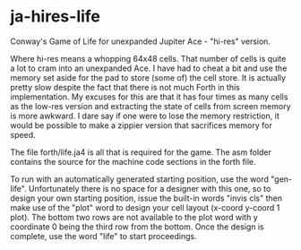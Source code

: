 # ja-hires-life
Conway's Game of Life for unexpanded Jupiter Ace - "hi-res" version.

Where hi-res means a whopping 64x48 cells. That number of cells is quite a lot
to cram into an unexpanded Ace. I have had to cheat a bit and use the memory
set aside for the pad to store (some of) the cell store. It is actually pretty
slow despite the fact that there is not much Forth in this implementation. My
excuses for this are that it has four times as many cells as the low-res
version and extracting the state of cells from screen memory is
more awkward. I dare say if one were to lose the memory restriction, it would
be possible to make a zippier version that sacrifices memory for speed.

The file forth/life.ja4 is all that is required for the game. The asm folder
contains the source for the machine code sections in the forth file.

To run with an automatically generated starting position, use the word
"gen-life". Unfortunately there is no space for a designer with this one, so to
design your own starting position, issue the built-in words "invis cls" then
make use of the "plot" word to design your cell layout (x-coord y-coord 1 plot).
The bottom two rows are not available to the plot word with y coordinate 0 being
the third row from the bottom. Once the design is complete, use the word "life"
to start proceedings.
